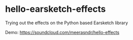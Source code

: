 # hello-earsketch-effects
Trying out the effects on the Python based Earsketch library

Demo: https://soundcloud.com/meerasndr/hello-effects
